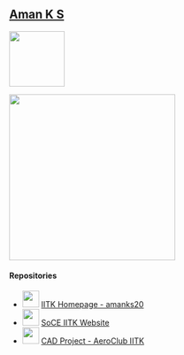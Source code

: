 ## [Aman K S](https://home.iitk.ac.in/~amanks20/)
<code><img height="100" src = "https://github.com/amanks-20/iitk_home/blob/master/assets/images/misc/stars.gif"></code>

<code><img height="300" src = "https://github.com/amanks-20/iitk_home/blob/master/assets/images/misc/cover2.gif"></code>

#### Repositories
- <code><img height="30" src = "https://home.iitk.ac.in/~amanks20/assets/images/work/iitk.png"></code> [IITK Homepage - amanks20](https://github.com/amanks-20/iitk_home)
- <code><img height="30" src = "https://home.iitk.ac.in/~amanks20/assets/images/work/soce.png"></code> [SoCE IITK Website](https://github.com/SOCE-IITK/soce)
- <code><img height="30" src = "https://home.iitk.ac.in/~amanks20/assets/images/work/aero.png"></code> [CAD Project - AeroClub IITK](https://github.com/amanks-20/CAD-Project)

<!----
<code><img height="80" src = "https://pbs.twimg.com/profile_banners/1282190622246354947/1631566886/1500x500"></code>

#### Languages and Tools
<code><img height="30" src = "https://raw.githubusercontent.com/github/explore/80688e429a7d4ef2fca1e82350fe8e3517d3494d/topics/cpp/cpp.png"></code>
<code><img height="30" src = "https://raw.githubusercontent.com/github/explore/80688e429a7d4ef2fca1e82350fe8e3517d3494d/topics/c/c.png"></code>
<code><img height="30" src = "https://raw.githubusercontent.com/github/explore/80688e429a7d4ef2fca1e82350fe8e3517d3494d/topics/html/html.png"></code>
<code><img height="30" src = "https://raw.githubusercontent.com/github/explore/80688e429a7d4ef2fca1e82350fe8e3517d3494d/topics/css/css.png"></code>
<code><img height="30" src = "https://raw.githubusercontent.com/github/explore/80688e429a7d4ef2fca1e82350fe8e3517d3494d/topics/google/google.png"></code>
<code><img height="30" src = "https://raw.githubusercontent.com/github/explore/80688e429a7d4ef2fca1e82350fe8e3517d3494d/topics/windows/windows.png"></code>
<code><img height="30" src = "https://raw.githubusercontent.com/github/explore/80688e429a7d4ef2fca1e82350fe8e3517d3494d/topics/chrome/chrome.png"></code>
<code><img height="30" src = "https://raw.githubusercontent.com/github/explore/80688e429a7d4ef2fca1e82350fe8e3517d3494d/topics/atom/atom.png"></code>
---->
